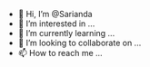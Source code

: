 - 👋 Hi, I’m @Sarianda
- 👀 I’m interested in ...
- 🌱 I’m currently learning ...
- 💞️ I’m looking to collaborate on ...
- 📫 How to reach me ...

<!---
Sarianda/Sarianda is a ✨ special ✨ repository because its `README.md` (this file) appears on your GitHub profile.
You can click the Preview link to take a look at your changes.
--->
